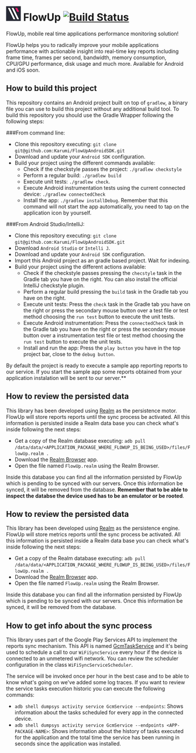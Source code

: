 ![FlowUp Logo][flowuplogo] FlowUp [![Build Status](https://travis-ci.com/Karumi/FlowUpAndroidSDK.svg?token=Kb2RqPaWxFZ8XPxpqvqz&branch=master)](https://travis-ci.com/Karumi/FlowUpAndroidSDK)
==============================

FlowUp, mobile real time applications performance monitoring solution!

FlowUp helps you to radically improve your mobile applications performance with actionable insight into real-time key reports including frame time, frames per second, bandwidth, memory consumption, CPU/GPU performance, disk usage and much more. Available for Android and iOS soon.

How to build this project
-------------------------

This repository contains an Android project built on top of ``gradlew``, a binary file you can use to build this project without any additional build tool. To build this repository you should use the Gradle Wrapper following the following steps:

###From command line:

* Clone this repository executing: ``git clone git@github.com:Karumi/FlowUpAndroidSDK.git``
* Download and update your ``Android SDK`` configuration.
* Build your project using the different commands available:
	* Check if the checkstyle passes the project: ``./gradlew checkstyle``
	* Perform a regular build: ``./gradlew build``
	* Execute unit tests: ``./gradlew check``.
	* Execute Android instrumentation tests using the current connected device: ``./gradlew connectedCheck``
	* Install the app: ``./gradlew installDebug``. Remember that this command will not start the app automatically, you need to tap on the application icon by yourself.

###From Android Studio/IntelliJ:

* Clone this repository executing: ``git clone git@github.com:Karumi/FlowUpAndroidSDK.git``
* Download ``Android Studio`` or ``Intelli J``.
* Download and update your ``Android SDK`` configuration.
* Import this Android project as an gradle based project. Wait for indexing.
* Build your project using the different actions available:
	* Check if the checkstyle passes pressing the ``checstyle`` task in the Gradle tab you have on the right. You can also install the official IntelliJ checkstyle plugin.
	* Perform a regular build pressing the ``build`` task in the Gradle tab you have on the right.
	* Execute unit tests: Press the ``check`` task in the Gradle tab you have on the right or press the secondary mouse button over a test file or test method choosing the ``run test`` button to execute the unit tests.
	* Execute Android instrumentation: Press the ``connectedCheck`` task in the Gradle tab you have on the right or press the secondary mouse button over a instrumentation test file or test method choosing the ``run test`` button to execute the unit tests.
	* Install and run the app: Press the ``play button`` you have in the top project bar, close to the ``debug button``.

By default the project is ready to execute a sample app reporting reports to our service. If you start the sample app some reports obtained from your application instalation will be sent to our server.**

How to review the persisted data
--------------------------------

This library has been developed using [Realm][realm] as the persistence motor. FlowUp will store reports reports until the sync process be activated. All this information is persisted inside a Realm data base you can check what's inside following the next steps:

* Get a copy of the Realm database executing: ``adb pull /data/data/<APPLICATION_PACKAGE_WHERE_FLOWUP_IS_BEING_USED>/files/FlowUp.realm .``
* Download the [Realm Browser][realmbrowser] app.
* Open the file named ``FlowUp.realm`` using the Realm Browser.

Inside this database you can find all the information persisted by FlowUp which is pending to be synced with our servers. Once this information be synced, it will be removed from the database. **Remember that to be able to inspect the databse the device used has to be an emulator or be rooted**.

How to review the persisted data
--------------------------------

This library has been developed using [Realm][realm] as the persistence engine. FlowUp will store metrics reports until the sync process be activated. All this information is persisted inside a Realm data base you can check what's inside following the next steps:

* Get a copy of the Realm database executing: ``adb pull /data/data/<APPLICATION_PACKAGE_WHERE_FLOWUP_IS_BEING_USED>/files/FlowUp.realm .``
* Download the [Realm Browser][realmbrowser] app.
* Open the file named ``FlowUp.realm`` using the Realm Browser.

Inside this database you can find all the information persisted by FlowUp which is pending to be synced with our servers. Once this information be synced, it will be removed from the database.

How to get info about the sync process
--------------------------------------

This library uses part of the Google Play Services API to implement the reports sync mechanism. This API is named [GcmTaskService][gcmtaskservice] and it's being used to schedule a call to our ``WiFiSyncService`` every hour if the device is connected to an unmetered wifi network. You can review the scheduler configuration in the class ``WiFiSyncServiceScheduler``.

The service will be invoked once per hour in the best case and to be able to know what's going on we've added some log traces. If you want to review the service tasks execution historic you can execute the following commands:

* ``adb shell dumpsys activity service GcmService --endpoints``: Shows information about the tasks scheduled for every app in the connected device.
* ``adb shell dumpsys activity service GcmService --endpoints <APP-PACKAGE-NAME>``: Shows information about the history of tasks executed for the application and the total time the service has been running in seconds since the application was installed.

[flowuplogo]: ./art/FlowUpLogo.png
[realm]: https://realm.io/es/docs/java/latest/
[realmbrowser]: https://itunes.apple.com/es/app/realm-browser/id1007457278?mt=12
[gcmtaskservice]: https://developers.google.com/cloud-messaging/network-manager

